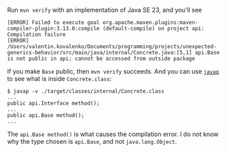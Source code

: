 Run `mvn verify` with an implementation of Java SE 23, and you'll see

```
[ERROR] Failed to execute goal org.apache.maven.plugins:maven-compiler-plugin:3.13.0:compile (default-compile) on project api: Compilation failure
[ERROR] /Users/valentin.kovalenko/Documents/programming/projects/unexpected-generics-behavior/src/main/java/internal/Concrete.java:[5,1] api.Base is not public in api; cannot be accessed from outside package
```

If you make `Base` public, then `mvn verify` succeeds.
And you can use [`javap`](https://docs.oracle.com/en/java/javase/23/docs/specs/man/javap.html)
to see what is inside `Concrete.class`:

```shell
$ javap -v ./target/classes/internal/Concrete.class
...
public api.Interface method();
...
public api.Base method();
...
```

The `api.Base method()` is what causes the compilation error.
I do not know why the type chosen is `api.Base`, and not `java.lang.Object`.
